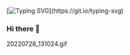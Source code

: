 [![Typing SVG](https://readme-typing-svg.herokuapp.com?font=&size=23&duration=4000&color=67FF08&background=000000&width=505&height=55&lines=Hacking+is+a+talent.;You+won't+learn+it+at+school.;If+you+were+born+to+become+a+Hacker%2C;it's+your+destiny.;Otherwise%2C+you'll+be+Hacked.)](https://git.io/typing-svg)

### Hi there 👋
20220728_131024.gif
<!--
**Nasax777/Nasax777** is a ✨ _special_ ✨ repository because its `README.md` (this file) appears on your GitHub profile.
<p><img align="right" alt="gif" src="https://github.com/Nasax777/Nasax777/blob/main/20220728_131024.gif" width="500" height="320" /></p>
Here are some ideas to get you started:

- 🔭 I’m currently working on ...
- 🌱 I’m currently learning ...
- 👯 I’m looking to collaborate on ...
- 🤔 I’m looking for help with ...
- 💬 Ask me about ...
- 📫 How to reach me: ...
- 😄 Pronouns: ...
- ⚡ Fun fact: ...
-->
